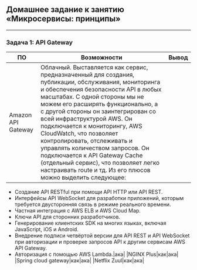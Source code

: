 ## Домашнее задание к занятию «Микросервисы: принципы»
-------
### Задача 1: API Gateway
|ПО|Возможности|Вывод|
|--|-----------|-----|
|Amazon API Gateway|Облачный. Выставляется как сервис, предназначенный для создания, публикации, обслуживания, мониторинга и обеспечения безопасности API в любых масштабах. С одной стороны мы не можем его расширять функционально, а с другой стороны он заинтегрирован со всей инфраструктурой AWS. Он подключается к мониторингу, AWS CloudWatch, что позволяет контролировать, отслеживать и управлять количеством запросов. Он подключается к API Gateway Cache (отдельный сервис), что позволяет легко настраивать route и тд. Из его плюсов можно выделить следующее: 
- Создание API RESTful при помощи API HTTP или API REST.
- Интерфейсы API WebSocket для разработки приложений, которым требуется двусторонняя связь в режиме реального времени.
- Частная интеграция с AWS ELB и AWS Cloud Map.
- Ключи API для сторонних разработчиков.
- Генерирование клиентских SDK на многих языках, включая JavaScript, iOS и Android.
- Внедрение подписи четвёртой версии для API REST и API WebSocket при авторизации и проверке запросов API к другим сервисам AWS API Gateway.
- Авторизация с помощью AWS Lambda.|ака|
|NGINX Plus|как|ака|
|Spring cloud gateway|как|ака|
|Netflix Zuul|как|ака|
